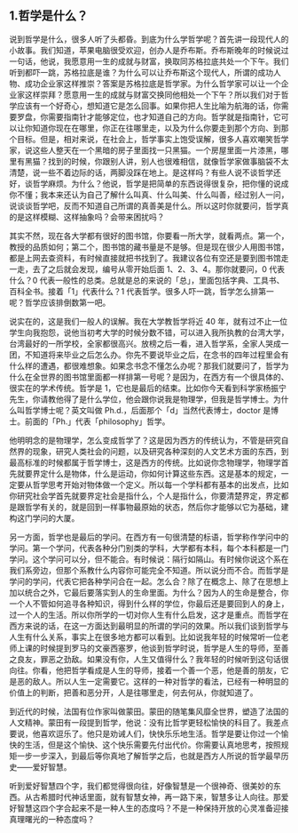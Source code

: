 ## 1.哲学是什么？
说到哲学是什么，很多人听了头都昏。到底为什么学哲学呢？首先讲一段现代人的小故事。我们知道，苹果电脑很受欢迎，创办人是乔布斯。乔布斯晚年的时候说过一句话，他说，我愿意用一生的成就与财富，换取同苏格拉底共处一个下午。我们听到都吓一跳，苏格拉底是谁？为什么可以让乔布斯这个现代人，所谓的成功人物、成功企业家这样推崇？答案是苏格拉底是哲学家。为什么哲学家可以让一个企业家这样崇拜？愿意用一生的成就与财富交换同他相处一个下午？所以我们对于哲学应该有一个好奇心，想知道它是怎么回事。如果你把人生比喻为航海的话，你需要罗盘，你需要指南针才能够定位，也才知道自己的方向。哲学就是指南针，它可以让你知道你现在在哪里，你正在往哪里走，以及为什么你要走到那个方向、到那个目标。但是，相对来说，在社会上，哲学事实上饱受误解，很多人喜欢嘲笑哲学家，说这些人整天在一个黑暗的房子里面找一只黑猫。一个房屋里面一片漆黑，哪里有黑猫？找到的时候，你跟别人讲，别人也很难相信，就像哲学家做事脑袋不太清楚，说一些不着边际的话，两脚没踩在地上。是这样吗？有些人说不谈哲学还好，谈哲学麻烦。为什么？他说，哲学是把简单的东西说得很复杂，把你懂的说成你不懂；我本来还认为自己了解什么叫真、什么叫美、什么叫善，经过别人一问，说谈谈哲学吧，反而不知道自己所谓的真善美是什么。所以这时你就要问，哲学真的是这样模糊、这样抽象吗？会带来困扰吗？


其实不然，现在各大学都有很好的图书馆，你要看一所大学，就看两点。第一个，教授的品质如何；第二个，图书馆的藏书量是不是够。但是现在很少人用图书馆，都是上网去查资料，有时候直接就把书找到了。我建议各位有空还是要到图书馆走一走，去了之后就会发现，编号从零开始后面 1、2、3、4。那你就要问，0 代表什么？0 代表一般性的总类。总就是总的来说的「总」，里面包括字典、工具书、百科全书。接着「1」代表什么？1 代表哲学。很多人吓一跳，哲学怎么排第一呢？哲学应该排倒数第一吧。


说实在的，这是我们一般人的误解。我在大学教哲学将近 40 年，就有过不止一位学生向我抱怨，说他当初考大学的时候分数不错，可以进入我所执教的台湾大学，台湾最好的一所学校，全家都很高兴。放榜之后一看，进入哲学系，全家人哭成一团，不知道将来毕业之后怎么办。你先不要说毕业之后，在念书的四年过程里会有什么样的遭遇，都很难想象。如果念书念不懂怎么办呢？那我们就要问了，哲学为什么在全世界的图书馆里面都一样排第一号呢？是因为，在西方有一个很具体的、很实在的学术传统。哲学是 1，它也是最后的结束。比如你今天看到科学家杨振宁先生，你请教他得了是什么学位，他会跟你说我是物理学，但我是哲学博士。为什么叫哲学博士呢？英文叫做 Ph.d.，后面那个「d」当然代表博士，doctor 是博士。前面的「Ph.」代表「philosophy」哲学。


他明明念的是物理学，怎么变成哲学了？这是因为西方的传统认为，不管是研究自然界的现象，研究人类社会的问题，以及研究各种深刻的人文艺术方面的东西，到最高标准的时候都属于哲学博士，这是西方的传统。比如说你念物理学，物理学首先就要界定什么是物体，什么是运动，你如何计算这些东西。这是基本的规定，一定要从哲学思考开始对物体做一个定义。所以每一个学科都有基本的出发点，比如你研究社会学首先就要界定社会是指什么，个人是指什么，你要清楚界定，界定都是跟哲学有关的，就是回到一样事物最原始的状态，然后你才能够以它为基础，建构这门学问的大厦。


另一方面，哲学也是最后的学问。在西方有一句很清楚的标语，哲学称作学问中的学问。第一个学问，代表各种分门别类的学科，大学都有本科，每个本科都是一门学问。这个学问可以分，但不能合。有时候说：隔行如隔山。有时候你说这个系在我们系旁边，但那个系教什么内容你可能完全不知道。所以说分而不合。而哲学是学问的学问，代表它把各种学问合在一起。怎么合？除了在概念上、除了在思想上加以统合之外，它最后要落实到人的生命里面。为什么？因为人的生命是整合，你一个人不管如何追寻各种知识，得到什么样的学位，你最后还是要回到人的身上，过一个人的生活。所以你所学的一切对你人生有什么启发，这才是重点。而哲学在西方来说的话，在这一方面达到最明显的所谓的学问的效果。所以我们谈到哲学与人生有什么关系，事实上在很多地方都可以看到。比如说我年轻的时候常听一位老师上课的时候提到罗马的文豪西塞罗，他谈到哲学时说，哲学是人生的导师，至善之良友，罪恶之劲敌。如果没有你，人生又值得什么？我年轻的时候听到这句话很向往。你看，他把哲学看成是人生的导师，接着一个善一个恶，他是善的朋友，它是恶的敌人。所以人生一定需要它。这样的一种对哲学的看法，已经有一种明显的价值上的判断，把善和恶分开，人是往哪里走，何去何从，你就知道了。


到近代的时候，法国有位作家叫做蒙田。蒙田的随笔集风靡全世界，塑造了法国的人文精神。蒙田有一段提到哲学，他说：没有比哲学更轻松愉快的科目了。我差点要说，他喜欢逗乐了。他只是劝诫人们，快快乐乐地生活。哲学是要让你过一个愉快的生活，但是这个愉快、这个快乐需要先付出代价。你需要认真地思考，按照规矩一步一步深入，到最后等你真地了解哲学之后，也就是西方人所说的哲学最早历史——爱好智慧。


听到爱好智慧四个字，我们都觉得很向往，好像智慧是一个很神奇、很美妙的东西。从古希腊时代神话里面，就有智慧女神，再一路下来，智慧多让人向往。那爱好智慧这四个字合起来不是一种人生的态度吗？不是一种保持开放的心灵准备迎接真理曙光的一种态度吗？

